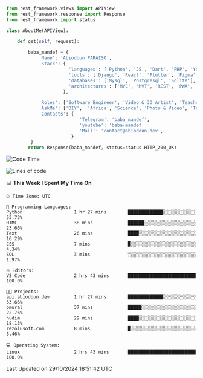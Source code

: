 ###
```python
from rest_framework.views import APIView
from rest_framework.response import Response
from rest_framework import status

class AboutMe(APIView):

    def get(self, request):

        baba_mandef = {
            'Name': 'Abiodoun PARAISO',
            'Stack': {
                       'languages': ['Python', 'JS', 'Dart', 'PHP', 'Yoruba', 'Fongbe', 'Kreyol', 'French', 'English'],
                       'tools': ['Django', 'React', 'Flutter', 'Figma', 'GIMP', 'Inckscape', 'Kdenlive', 'Blender'],
                       'databases': ['Mysql', 'Postgresql', 'Sqlite'],
                       'architectures': ['MVC', 'MVT', 'REST', 'PWA', 'SPA', 'MicroServices']
                     },

            'Roles': ['Software Engineer', 'Video & 3D Artist', 'Teacher', 'Mentor', 'Farmer'],
            'AskMe': ['DIY',  'Africa', 'Science', 'Photo & Video', 'Tech', 'Agro'],
            'Contacts': {
                           'Telegram': 'baba_mandef',
                           'youtube': 'baba-mandef'
                           'Mail': 'contact@abiodoun.dev',
                        }
         }
        return Response(baba_mandef, status=status.HTTP_200_OK)

```                    

<!--START_SECTION:waka-->
![Code Time](http://img.shields.io/badge/Code%20Time-1%2C183%20hrs%2034%20mins-blue)

![Lines of code](https://img.shields.io/badge/From%20Hello%20World%20I%27ve%20Written-420%20Thousand%20lines%20of%20code-blue)

📊 **This Week I Spent My Time On** 

```text
⌚︎ Time Zone: UTC

💬 Programming Languages: 
Python                   1 hr 27 mins        █████████████░░░░░░░░░░░░   53.73% 
HTML                     38 mins             ██████░░░░░░░░░░░░░░░░░░░   23.66% 
Text                     26 mins             ████░░░░░░░░░░░░░░░░░░░░░   16.29% 
CSS                      7 mins              █░░░░░░░░░░░░░░░░░░░░░░░░   4.34% 
SQL                      3 mins              ░░░░░░░░░░░░░░░░░░░░░░░░░   1.97%

🔥 Editors: 
VS Code                  2 hrs 43 mins       █████████████████████████   100.0%

🐱‍💻 Projects: 
api.abiodoun.dev         1 hr 27 mins        █████████████░░░░░░░░░░░░   53.66% 
omural                   37 mins             █████░░░░░░░░░░░░░░░░░░░░   22.76% 
hudim                    29 mins             ████░░░░░░░░░░░░░░░░░░░░░   18.13% 
rezolusoft.com           8 mins              █░░░░░░░░░░░░░░░░░░░░░░░░   5.46%

💻 Operating System: 
Linux                    2 hrs 43 mins       █████████████████████████   100.0%

```


 Last Updated on 29/10/2024 18:51:42 UTC
<!--END_SECTION:waka-->
